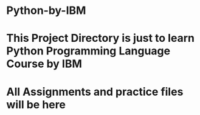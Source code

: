 # Python-by-IBM
# This Project Directory is just to learn Python Programming Language Course by IBM
# All Assignments and practice files will be here
